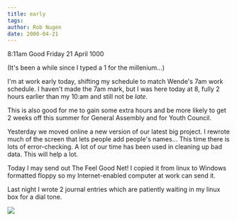 ```yaml
---
title: early
tags: 
author: Rob Nugen
date: 2000-04-21
---
```


<p class=date>8:11am Good Friday 21 April 1000</p>

<p>(It's been a while since I typed a 1 for the millenium...)

<p>I'm at work early today, shifting my schedule to match Wende's 7am work schedule.  I haven't made the 7am mark, but I was here today at 8, fully 2 hours earlier than my 10:am and still not be <em>late</em>.

<p>This is also good for me to gain some extra hours and be more likely to get 2 weeks off this summer for General Assembly and for Youth Council.

<p>Yesterday we moved online a new version of our latest big project.  I rewrote much of the screen that lets people add people's names... This time there is lots of error-checking.  A lot of our time has been used in cleaning up bad data.  This will help a lot.

<p>Today I may send out The Feel Good Net!  I copied it from linux to Windows formatted floppy so my Internet-enabled computer at work can send it.

<p>Last night I wrote 2 journal entries which are patiently waiting in my linux box for a dial tone.

<p><img src="/images/rob/wL-ROB.gif">

